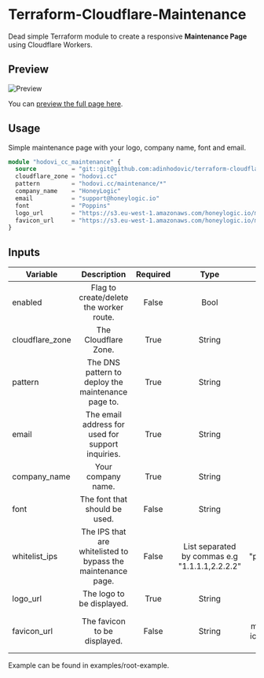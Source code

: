 # Terraform-Cloudflare-Maintenance

Dead simple Terraform module to create a responsive **Maintenance Page**
using Cloudflare Workers.

## Preview

![Preview](https://i.imgur.com/CiguM4w.png)

You can [preview the full page here](https://hodovi.cc/maintenance/).

## Usage

Simple maintenance page with your logo, company name, font and email.

```terraform
module "hodovi_cc_maintenance" {
  source          = "git::git@github.com:adinhodovic/terraform-cloudflare-maintenance.git?ref=v0.1.0"
  cloudflare_zone = "hodovi.cc"
  pattern         = "hodovi.cc/maintenance/*"
  company_name    = "HoneyLogic"
  email           = "support@honeylogic.io"
  font            = "Poppins"
  logo_url        = "https://s3.eu-west-1.amazonaws.com/honeylogic.io/media/images/Honeylogic-blue.original.png"
  favicon_url     = "https://s3.eu-west-1.amazonaws.com/honeylogic.io/media/images/Honeylogic_-_icon.original.height-80.png"
}
```

## Inputs

| Variable        | Description                                                  | Required | Type                                           | Default                            |
|-----------------|:------------------------------------------------------------:|:--------:|:----------------------------------------------:|:----------------------------------:|
| enabled         | Flag to create/delete the worker route.                      | False    | Bool                                           | true                               |
| cloudflare_zone | The Cloudflare Zone.                                         | True     | String                                         | -                                  |
| pattern         | The DNS pattern to deploy the maintenance page to.           | True     | String                                         | -                                  |
| email           | The email address for used for support inquiries.            | True     | String                                         | -                                  |
| company_name    | Your company name.                                           | True     | String                                         | -                                  |
| font            | The font that should be used.                                | False    | String                                         | "Poppins"                          |
| whitelist_ips   | The IPS that are whitelisted to bypass the maintenance page. | False    | List separated by commas e.g "1.1.1.1,2.2.2.2" | "placeholder"                      |
| logo_url        | The logo to be displayed.                                    | True     | String                                         | -                                  |
| favicon_url     | The favicon to be displayed.                                 | False    | String                                         | "A maintenance icon from the web." |

Example can be found in examples/root-example.

